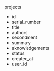 projects
- id
- serial_number
- title
- authors
- secondment
- summary
- aknowledgements
- status
- created_at
- user_id
